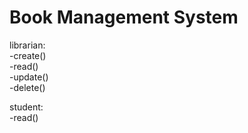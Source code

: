 # Book Management System
 
librarian:<br/>
-create()<br/>
-read()<br/>
-update()<br/>
-delete()<br/>

student:<br/>
-read()
